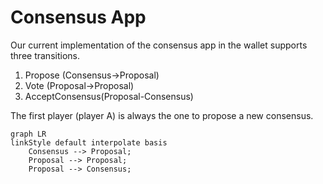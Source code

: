 # Consensus App

Our current implementation of the consensus app in the wallet supports three transitions.

1. Propose (Consensus->Proposal)
2. Vote (Proposal->Proposal)
3. AcceptConsensus(Proposal-Consensus)

The first player (player A) is always the one to propose a new consensus.

```mermaid
graph LR
linkStyle default interpolate basis
    Consensus --> Proposal;
    Proposal --> Proposal;
    Proposal --> Consensus;
```
